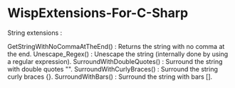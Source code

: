# WispExtensions-For-C-Sharp

String extensions :

GetStringWithNoCommaAtTheEnd() : Returns the string with no comma at the end.
Unescape_Regex() : Unescape the string (internally done by using a regular expression).
SurroundWithDoubleQuotes() : Surround the string with double quotes "".
SurroundWithCurlyBraces() : Surround the string curly braces {}.
SurroundWithBars() : Surround the string with bars [].
